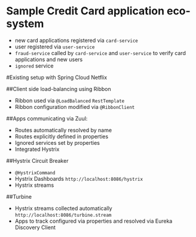 # Sample Credit Card application eco-system

- new card applications registered via `card-service`
- user registered via `user-service`
- `fraud-service` called by `card-service` and `user-service` to verify 
card applications and new users
- `ignored` service

#Existing setup with Spring Cloud Netflix

##Client side load-balancing using Ribbon

- Ribbon used via `@LoadBalanced` `RestTemplate`
- Ribbon configuration modified via `@RibbonClient`

##Apps communicating via Zuul:
- Routes automatically resolved by name
- Routes explicitly defined in properties
- Ignored services set by properties
- Integrated Hystrix

##Hystrix Circuit Breaker
- `@HystrixCommand`
- Hystrix Dashboards `http://localhost:8086/hystrix`
- Hystrix streams

##Turbine
- Hystrix streams collected automatically  `http://localhost:8086/turbine.stream`
- Apps to track configured via properties and resolved via Eureka Discovery Client